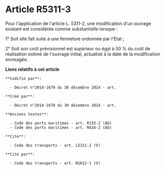 # Article R5311-3

Pour l'application de l'article L. 5311-2, une modification d'un ouvrage existant est considérée comme substantielle
lorsque : 

1° Soit elle fait suite à une fermeture ordonnée par l'Etat ; 

2° Soit son coût prévisionnel est supérieur ou égal à 50 % du coût de réalisation estimé de l'ouvrage initial, actualisé à la
date de la modification envisagée.

**Liens relatifs à cet article**

	**Codifié par**:

	  - Décret n°2014-1670 du 30 décembre 2014 - art.

	**Créé par**:

	  - Décret n°2014-1670 du 30 décembre 2014 - art.

	**Anciens textes**:

	  - Code des ports maritimes - art. R155-2 (Ab)
	  - Code des ports maritimes - art. R616-2 (Ab)

	**Cite**:

	  - Code des transports - art. L5311-2 (V)

	**Cité par**:

	  - Code des transports - art. R1612-1 (V)
